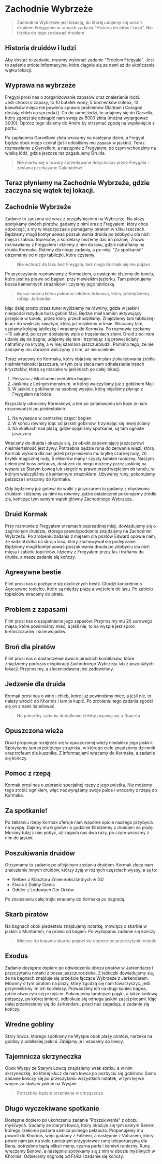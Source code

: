 # Zachodnie Wybrzeże

> Zachodnie Wybrzeże jest lokacją, do której udajemy się wraz z druidem Fregyalem w ramach zadania "Historia druidów i ludzi". Nie trzeba do tego zostawać druidem

## Historia druidów i ludzi

Aby dostać to zadanie, musimy wykonać zadanie "Problem Fregyala".
Jest to zadanie stricte informacyjne, które ciągnie się za nami aż do ukończenia wątku lokacji.

## Wyprawa na wybrzeże

Fregyal prosi nas o zorganizowanie zapasów oraz znalezienie łodzi.  
Jeśli chodzi o zapasy, to 10 butelek wody, 5 bochenków chleba, 10 kawałków mięsa nie powinno sprawić problemów (Baltram i Coragon dostają chleb na sprzedaż). Co do samej łodzi, to udajemy się do Garvella, który zgodzi się odstąpić nam swoją za 5000 złota (można wytargować 3000). Oprócz tego idziemy do Andre by otrzymać zgodę na wypłynięcie z portu.

Po zapłaceniu Garvellowi złota wracamy na następny dzień, a Fregyal będzie obok niego czekał (jeśli oddaliśmy mu zapasy w jaskini). Teraz rozmawiamy z Garvellem, a następnie z Fregyalem, po czym wchodzimy na wielką łódź, gdzie jeszcze raz zagadujemy Druida.
> Nie martw się o towary sprzedawane dotychczas przez Freygala - zostaną przekazane Galahadowi

## Teraz płyniemy na Zachodnie Wybrzeże, gdzie zaczyna się wątek tej lokacji.

## Zachodnie Wybrzeże

Zadanie to zaczyna się wraz z przypłynięciem na Wybrzeże. Na plaży spotykamy dwóch piratów, gadamy z nimi oraz z Fregyalem, który chce odpocząć, a my w międzyczasie pomagamy piratom w kilku rzeczach. Będziemy mogli kontynuować poszukiwania druida po zdobyciu dla nich mięsa i zabiciu topielców, a kordelasy możemy dać im później. Znowu rozmawiamy z Fregyalem i idziemy z nim do lasu, gdzie natrafiamy na druida Kormaka. Robimy dla niego zadania, a po misji "Za spotkanie!" otrzymamy od niego tabliczki, które czytamy.
> Nie wchodź do lasu bez Freygala, bez niego Kormak się nie pojawi

Po przeczytaniu rozmawiamy z Kormakiem, a następnie idziemy do tunelu, który jest na prawo od bagien, przy niewielkim jeziorku. Tam pokonujemy bossa kamiennych strażników i czytamy jego tabliczkę. 
> Bossa można łatwo pokonać młotem Adanosa, który zdobędziemy robiąc Jarkendar

Idąc dalej prosto przez tunel wyjdziemy na równiny, gdzie w jaskini nieopodal rezyduje boss goblin Maji. Będzie miał kamień aktywujący przejście w tunelu, przez który przechodziliśmy. Znajdziemy tam tabliczkę i klucz do większej świątyni, którą już mijaliśmy w lesie. Wracamy tam, czytamy kolejną tabliczkę i wracamy do Kormaka. Po rozmowie czekamy ~10 sekund, po czym dostajemy wpis o trzęsieniach ziemi. Druid zleci nam udanie się na bagna, udajemy się tam i trzymając się prawej ściany natrafimy na kryptę, a w niej szamana jaszczuroludzi. Pomimo tego, że nie zadajemy mu obrażeń walczymy z nim, aż nie ucieknie.

Teraz wracamy do Kormaka, który objaśnia nam plan zlokalizowania źródła nieśmiertelności jaszczura, w tym celu zleca nam odnalezienie trzech kryształów, które są rozsiane w jaskiniach po całej lokacji.

1. Pieczara z Muritanem niedaleko bagien
2. Jaskinia z Leśnym monstrum, w której walczyliśmy już z goblinem Maji
3. W jaskini z goblinami na osobnej wyspie, którą mijaliśmy płynąc z Freygalem na łódce

Krzyształy odnosimy Kormakowi, a ten po załadowaniu ich każe je nam rozprowadzić po piedestałach.

1. Na wysepce w centralnej częsci bagien
2. W końcu równiny idąc od jaskini goblinów, trzymając się lewej ściany
3. Na skałkach nad plażą, gdzie opijaliśmy spotkanie, są tam ogniste jaszczury

Wracamy do druida i okazuje się, że obiekt zapewniający jaszczurowi nieśmiertelność jest żywy. Potrzebna będzie runa do zerwania więzi, którą Kormak wykona dla nas jeżeli przyniesiemu mu bryłkę czarnej rudy, 20 bryłek magicznej rudy, 5 eliksirów many i czysty kamień runiczny. Naszym celem jest boss pełzaczy, dostrzeć do niego możemy przez jaskinię na wyspie ze Starym Łowcą lub skręcić w prawo przed wejściem do tunelu, w którym walczyliśmy z kamiennym strażnikiem. Używamy runy, pokonujemy pełzacza i wracamy do Kormaka.

Gdy będziemy już gotowi do walki z jaszczurem to gadamy z obydwoma druidami i idziemy za nimi na równiny, gdzie ostatecznie pokonujemy źródło zła, kończąc tym samym wątek główny Zachodniego Wybrzeża. 

## Druid Kormak

Przy rozmowie z Fregyalem w ramach poprzedniej misji, dowiadujemy się o zaginionym druidzie, którego prawdopodobnie znajdziemy na Zachodnim Wybrzeżu. Po zrobieniu zadania z mięsem dla piratów Edward opowie nam, że widział dzika na skraju lasu, który zachowywał się podejrzanie. Będziemy mogli kontynuować poszukiwania druida po zdobyciu dla nich mięsa i zabiciu topielców. Idziemy z Fregyalem przez las i trafiamy do druida, a nasze zadanie się kończy.

## Agresywne bestie

Flint prosi nas o pozbycie się okolicznych bestii. Chodzi konkretnie o Agresywne topielce, które są między plażą a wejściem do lasu. Po zabiciu topielców wracamy do pirata.

## Problem z zapasami

Flint prosi nas o uzupełnienie jego zapasów. Przynosimy mu 20 surowego mięsa, które powinniśmy mieć, a jeśli nie, to na wyspie jest sporo kretoszczurów i ścierwojadów.

## Broń dla piratów

Flint prosi nas o dostarczenie dwóch pirackich kordelasów, które znajdziemy podczas eksploracji Zachodniego Wybrzeża lub z pozostałych lokacji. Przynosimy, a zleceniodawca jest zadowolony.

## Jedzenie dla druida

Kormak prosi nas o wino i chleb, które już powinniśmy mieć, a jeśli nie, to należy wrócić do Khorinis i tam je kupić. Po zrobieniu tego zadania zgodzi się on z nami handlować.
> Na potrzeby zadania dodatkowe chleby pojawią się u Ruperta

## Opuszczona wieża

Druid proponuje rozejrzeć się w opuszczonej wieży niedaleko jego jaskini. Spotykamy tam przeklętego strażnika, w którego ciele znajdziemy dziennik oraz trofeum dla kusznika. Z informacjami wracamy do Kormaka, a zadanie się kończy.

## Pomoc z rzepą

Kormak prosi nas o zebranie specjalnej rzepy z jego poletka. Nie możemy tego zrobić ognikiem, więc nadwyrężamy swoje palce i wracamy z rzepą do Kormaka.

## Za spotkanie!

Po zebraniu rzepy Kormak oferuje nam wspólne opicie naszego przybycia na wyspę. Dajemy mu 6 ginów i o godzinie 18 idziemy z druidami na plażę. Musimy tutaj z nim pobyć, aż zagada nas dwa razy, po czym wracamy z nim do jaskini.

## Poszukiwania druidów

Otrzymamy to zadanie po oficjalnym zostaniu druidem. Kormak zleca nam znalezienie innych druidów, którzy żyją w różnych częściach wyspy, a są to:  
- Netbek z Klasztoru Zmiennokształtnych w GD
- Elvais z Doliny Cienia
- Oddler z Lodowych Gór Orków

Po znalezieniu całej trójki wracamy do Kormaka po nagrodę.

## Skarb piratów

Na bagnach obok piedestału znajdujemy notatkę, mówiącą o skarbie w jaskini z Muritanem, na prawo od bagien. Po wykopaniu zadanie się kończy.
> Miejsce do kopania skarbu pojawi się dopiero po przeczytaniu notatki

## Exodus

Zadanie dostępne dopiero po odwiedzeniu obozu piratów w Jarkendarze i przeczytaniu notatki z bossa jaszczuroczłeka.
Z tabliczki dowiadujemy się, że na bagnach znajduje się przejście łączące Wybrzeże z Jarkendarem. Mówimy o tym piratom na plaży, który zgodzą się nam towarzyszyć, jeśli przynieśliśmy im ich kordelasy. Prowadzimy ich na drugi koniec bagna, gdzie otworzyło się przejście. Pokonujemy tamtejsze pająki, a także królową pełzaczy, po której śmierci, odblokuje się odnoga jaskini za jej plecami. Idąc dalej przeniesiemy się do Jarkendaru, piraci nas zagadują, a zadanie się kończy.

## Wredne gobliny

Stary łowca, którego spotkamy na Wyspie obok plaży piratów, narzeka na gobliny z pobliskiej jaskini. Zabijamy je i wracamy do łowcy.

## Tajemnicza skrzyneczka

Obok Wyspy ze Starym Łowcą znajdziemy wrak statku, a w nim skrzyneczkę, do której klucz da nam łowca po pozbyciu się goblinów. Samo zadanie kończy się po przeczytaniu wszystkich notatek, w tym tej we wnęce za skałą w jaskini na Wyspie.
> Potrzebna będzie przemiana w chrząszcza

## Długo wyczekiwane spotkanie

Dostępne dopiero po ukończeniu zadania "Poszukiwania" z obozu myśliwych.
Gadamy ze starym łowcą, który okazuje się tym samym Benem, którego rzekomo pożarła samica polnego pełzacza. Proponujemy mu powrót do Khorinis, więc gadamy z Falkiem, a następnie z Vatrasem, który powie nam jak na stole runicznym przygotować runę teleportacyjną dla Bena, potrzebne będą eliksir many, czarna perła i kamień runiczny. Runę wręczamy Benowi, a następnie spotykamy się z nim w obozie myśliwych w Khorinis. Odbieramy nagrodę od Falka i zadanie się kończy.

